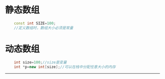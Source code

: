 # 静态数组

```cpp
    const int SIZE=100;
    //定义数组时，数组大小必须是常量
```
# 动态数组
```cpp
    int size=100;//size是变量
    int *p=new int[size];//可以在栈中分配任意大小的内存
```
---
